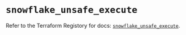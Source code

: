 # `snowflake_unsafe_execute`

Refer to the Terraform Registory for docs: [`snowflake_unsafe_execute`](https://registry.terraform.io/providers/snowflake-labs/snowflake/0.79.1/docs/resources/unsafe_execute).
